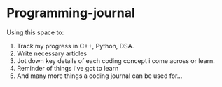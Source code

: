 # Programming-journal

Using this space to:
1) Track my progress in C++, Python, DSA.
2) Write necessary articles
3) Jot down key details of each coding
concept i come across or learn.
4) Reminder of things i've got to learn 
5) And many more things a coding journal can be used for...
